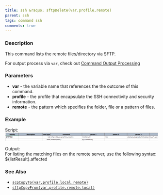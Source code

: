 ```yaml
---
title: ssh &raquo; sftpDelete(var,profile,remote)
parent: ssh
tags: command ssh
comments: true
---
```



### Description
This command lists the remote files/directory via SFTP. 

For output process via `var`, check out [Command Output Processing](index.md#command-output-processing)


### Parameters
- **var** \- the variable name that references the the outcome of this command.
- **profile** \- the profile that encapsulate the SSH connectivity and security information.
- **remote** \- the pattern which specifies the folder, file or a pattern of files.


### Example
Script:<br/>
![](image/sftpList_01.png)

Output:<br/>
For listing the matching files on the remote server, use the following syntax:
${listResult}.affected


### See Also
- [`scpCopyTo(var,profile,local,remote)`](scpCopyTo(var,profile,local,remote))
- [`sftpCopyFrom(var,profile,remote,local)`](sftpCopyFrom(var,profile,remote,local))
